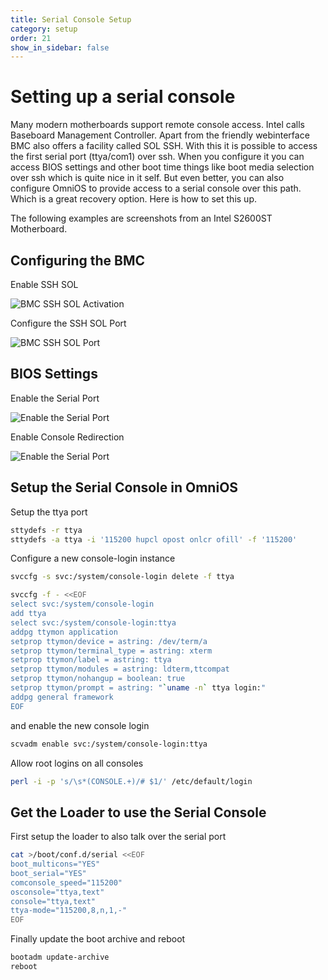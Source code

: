 ```yaml
---
title: Serial Console Setup
category: setup
order: 21
show_in_sidebar: false
---
```


# Setting up a serial console

Many modern motherboards support remote console access. Intel calls Baseboard Management Controller. Apart from the friendly webinterface BMC also offers a facility called SOL SSH. With this
it is possible to access the first serial port (ttya/com1) over ssh. When you configure it you can access BIOS settings and other boot time things like boot media selection over ssh which is quite nice in it self. But even better, you can also configure OmniOS to provide access to a serial console over this path. Which is a great recovery option. Here is how to set this up.

The following examples are screenshots from an Intel S2600ST Motherboard.

## Configuring the BMC

Enable SSH SOL

![BMC SSH SOL Activation](../assets/images/sc-bmc1.png)

Configure the SSH SOL Port

![BMC SSH SOL Port](../assets/images/sc-bmc2.png)

## BIOS Settings

Enable the Serial Port

![Enable the Serial Port](../assets/images/sc-bios1.png)

Enable Console Redirection

![Enable the Serial Port](../assets/images/sc-bios2.png)

## Setup the Serial Console in OmniOS

Setup the ttya port

```bash
sttydefs -r ttya
sttydefs -a ttya -i '115200 hupcl opost onlcr ofill' -f '115200'
```

Configure a new console-login instance

```bash
svccfg -s svc:/system/console-login delete -f ttya

svccfg -f - <<EOF
select svc:/system/console-login
add ttya
select svc:/system/console-login:ttya
addpg ttymon application
setprop ttymon/device = astring: /dev/term/a
setprop ttymon/terminal_type = astring: xterm
setprop ttymon/label = astring: ttya
setprop ttymon/modules = astring: ldterm,ttcompat
setprop ttymon/nohangup = boolean: true
setprop ttymon/prompt = astring: "`uname -n` ttya login:"
addpg general framework
EOF
```

and enable the new console login

```bash
scvadm enable svc:/system/console-login:ttya
```
Allow root logins on all consoles

```bash
perl -i -p 's/\s*(CONSOLE.+)/# $1/' /etc/default/login
```

## Get the Loader to use the Serial Console

First setup the loader to also talk over the serial port

```bash
cat >/boot/conf.d/serial <<EOF
boot_multicons="YES"
boot_serial="YES"
comconsole_speed="115200"
osconsole="ttya,text"
console="ttya,text"
ttya-mode="115200,8,n,1,-"
EOF
```

Finally update the boot archive and reboot

```bash
bootadm update-archive
reboot
```

